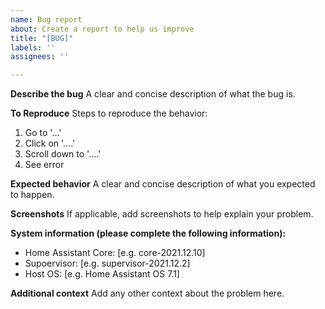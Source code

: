 ```yaml
---
name: Bug report
about: Create a report to help us improve
title: "[BUG]"
labels: ''
assignees: ''

---
```


**Describe the bug**
A clear and concise description of what the bug is.

**To Reproduce**
Steps to reproduce the behavior:
1. Go to '...'
2. Click on '....'
3. Scroll down to '....'
4. See error

**Expected behavior**
A clear and concise description of what you expected to happen.

**Screenshots**
If applicable, add screenshots to help explain your problem.

**System information (please complete the following information):**
 - Home Assistant Core: [e.g. core-2021.12.10]
 - Supoervisor: [e.g. supervisor-2021.12.2]
 - Host OS: [e.g. Home Assistant OS 7.1]

**Additional context**
Add any other context about the problem here.
